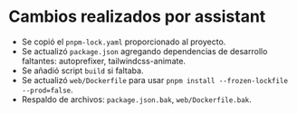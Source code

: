 # Cambios realizados por assistant

- Se copió el `pnpm-lock.yaml` proporcionado al proyecto.
- Se actualizó `package.json` agregando dependencias de desarrollo faltantes: autoprefixer, tailwindcss-animate.
- Se añadió script `build` si faltaba.
- Se actualizó `web/Dockerfile` para usar `pnpm install --frozen-lockfile --prod=false`.
- Respaldo de archivos: `package.json.bak`, `web/Dockerfile.bak`.
